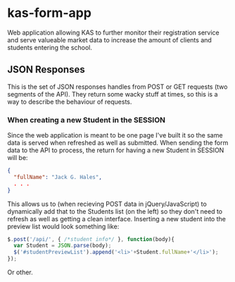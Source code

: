# kas-form-app
Web application allowing KAS to further monitor their registration service and serve 
valueable market data to increase the amount of clients and students entering the school.

## JSON Responses
This is the set of JSON responses handles from POST or GET requests (two segments of the API).
They return some wacky stuff at times, so this is a way to describe the behaviour of requests.

### When creating a new Student in the SESSION
Since the web application is meant to be one page I've built it so the same data is served when
refreshed as well as submitted. When sending the form data to the API to process, the return for
having a new Student in SESSION will be:

```json
{
  "fullName": "Jack G. Hales",
  . . .
}
```

This allows us to (when recieving POST data in jQuery/JavaScript) to dynamically add that to the Students
list (on the left) so they don't need to refresh as well as getting a clean interface. Inserting a new student
into the preview list would look something like:

```js
$.post('/api/', { /*student info*/ }, function(body){
  var Student = JSON.parse(body);
  $('#studentPreviewList').append('<li>'+Student.fullName+'</li>');
});
```

Or other.
